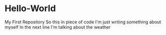 # Hello-World
My First Repository
So this in piece of code I'm just writing something about myself
In the next line I'm talking about the weather
